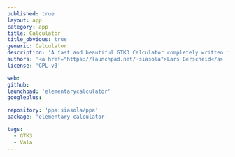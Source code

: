 ```yaml
---
published: true
layout: app
category: app
title: Calculator
title_obvious: true
generic: Calculator
description: 'A fast and beautiful GTK3 Calculator completely written in Vala. The UI is rather simple, but scientific functions and mathematical constants can be typed in. It has a history functionality for the current session and clipboard support.'
authors: '<a href="https://launchpad.net/~siasola">Lars Berscheid</a>'
license: 'GPL v3'

web:
github:
launchpad: 'elementarycalculator'
googleplus:

repository: 'ppa:siasola/ppa'
package: 'elementary-calculator'

tags:
  - GTK3
  - Vala
---
```

